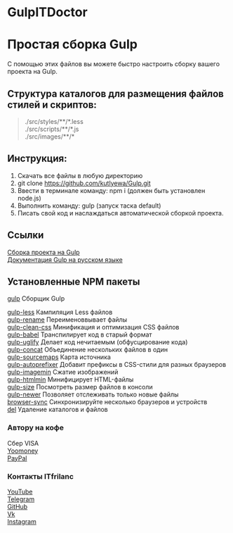 # GulpITDoctor
# Простая сборка Gulp
С помощью этих файлов вы можете быстро настроить сборку вашего проекта на Gulp.

## Структура каталогов для размещения файлов стилей и скриптов:
>./src/styles/\*\*/\*.less  
>./src/scripts/\*\*/\*.js  
>./src/images/\*\*/\*

## Инструкция:
1. Скачать все файлы в любую директорию
2. git clone https://github.com/kutlyewa/Gulp.git
3. Ввести в терминале команду: npm i (должен быть установлен node.js)
4. Выполнить команду: gulp (запуск таска default)
5. Писать свой код и наслаждаться автоматической сборкой проекта.

## Ссылки
[Сборка проекта на Gulp](https://github.com/kutlyewa/Gulp)  
[Документация Gulp на русском языке](https://webdesign-master.ru/blog/docs/gulp-documentation.html)

## Установленные NPM пакеты
[gulp](https://gulpjs.com/docs/en/getting-started/quick-start) Сборщик Gulp

[gulp-less]([https://](https://www.npmjs.com/package/gulp-less)) Кампиляция Less файлов  
[gulp-rename](https://www.npmjs.com/package/gulp-rename) Переименоввывает файлы  
[gulp-clean-css](https://www.npmjs.com/package/gulp-clean-css) Минификация и оптимизация CSS файлов   
[gulp-babel](https://www.npmjs.com/package/gulp-babel) Транспилирует код в старый формат  
[gulp-uglify](https://www.npmjs.com/package/gulp-uglify) Делает код нечитаемым (обфусцирование кода)  
[gulp-concat](https://www.npmjs.com/package/gulp-concat) Объединение нескольких файлов в один  
[gulp-sourcemaps](https://www.npmjs.com/package/gulp-sourcemaps) Карта источника  
[gulp-autoprefixer](https://www.npmjs.com/package/gulp-autoprefixer/v/8.0.0) Добавит префиксы в CSS-стили для разных браузеров  
[gulp-imagemin](https://www.npmjs.com/package/gulp-imagemin/v/7.1.0) Cжатие изображений  
[gulp-htmlmin](https://www.npmjs.com/package/gulp-htmlmin) Минифицирует HTML-файлы  
[gulp-size](https://www.npmjs.com/package/gulp-size/v/4.0.1) Посмотреть размер файлов в консоли  
[gulp-newer](https://www.npmjs.com/package/gulp-newer) Позволяет отслеживать только новые файлы  
[browser-sync](https://www.npmjs.com/package/browser-sync) Синхронизируйте несколько браузеров и устройств   
[del](https://www.npmjs.com/package/del) Удаление каталогов и файлов    

### Автору на кофе
Сбер VISA  
[Yoomoney](https://)  
[PayPal](https://)  

### Контакты ITfrilanc
[YouTube](https://)  
[Telegram](https://)  
[GitHub](https://github.com/kutlyewa?tab=repositories)  
[Vk](https://)  
[Instagram](https://)  
